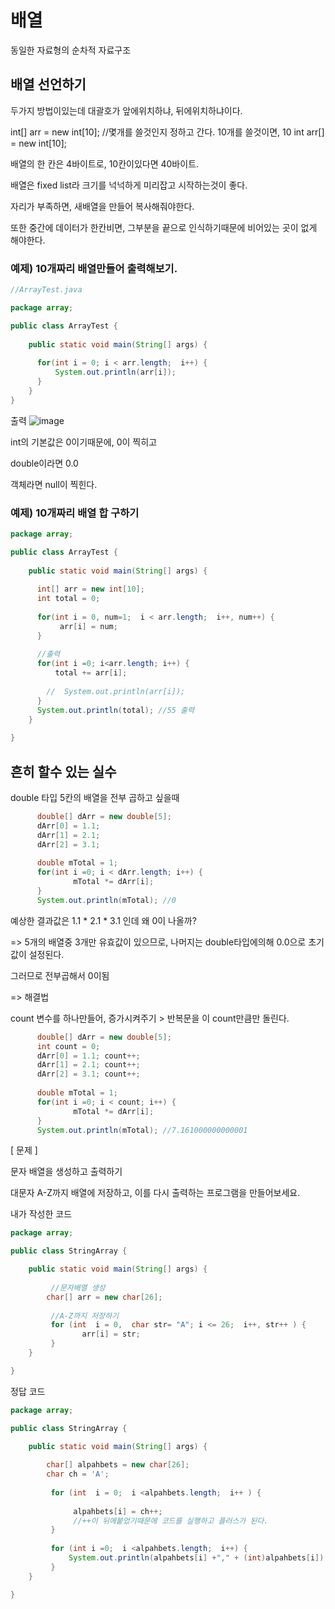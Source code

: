# 배열

동일한 자료형의 순차적 자료구조

## 배열 선언하기
두가지 방법이있는데 대괄호가 앞에위치하냐, 뒤에위치하냐이다.

int[] arr = new int[10]; //몇개를 쓸것인지 정하고 간다. 10개를 쓸것이면, 10
int arr[] = new int[10];

배열의 한 칸은 4바이트로, 10칸이있다면 40바이트.

배열은 fixed list라 크기를 넉넉하게 미리잡고 시작하는것이 좋다. 

자리가 부족하면, 새배열을 만들어 복사해줘야한다.

또한 중간에 데이터가 한칸비면, 그부분을 끝으로 인식하기때문에 비어있는 곳이 없게 해야한다.

### 예제) 10개짜리 배열만들어 출력해보기.
```java
//ArrayTest.java

package array;

public class ArrayTest {
   
	public static void main(String[] args) {
	  
	  for(int i = 0; i < arr.length;  i++) {
		  System.out.println(arr[i]);
	  }
	}		  
}
```
출력 
![image](https://user-images.githubusercontent.com/85108615/185870519-27a6a4ca-8ce3-427f-8a1b-b90fa581b757.png)

int의 기본값은 0이기때문에, 0이 찍히고

double이라면 0.0

객체라면 null이 찍힌다.

### 예제) 10개짜리 배열 합 구하기

```java
package array;

public class ArrayTest {
   
	public static void main(String[] args) {
		
	  int[] arr = new int[10];
	  int total = 0;
	  
	  for(int i = 0, num=1;  i < arr.length;  i++, num++) {
		   arr[i] = num;
	  }
	  
	  //출력
	  for(int i =0; i<arr.length; i++) {
		  total += arr[i];
		
		//  System.out.println(arr[i]);
	  }
	  System.out.println(total); //55 출력
	}
		  
}
```

## 흔히 할수 있는 실수

double 타입 5칸의 배열을 전부 곱하고 싶을때

```java
	  double[] dArr = new double[5];
	  dArr[0] = 1.1;
	  dArr[1] = 2.1;
	  dArr[2] = 3.1;
	  
	  double mTotal = 1;
	  for(int i =0; i < dArr.length; i++) {
	          mTotal *= dArr[i];
	  }
	  System.out.println(mTotal); //0
```
예상한 결과값은 1.1 * 2.1 * 3.1 인데 왜 0이 나올까?

=> 5개의 배열중 3개만 유효값이 있으므로, 나머지는 double타입에의해 0.0으로 초기값이 설정된다.

그러므로 전부곱해서 0이됨 

=> 해결법

count 변수를 하나만들어, 증가시켜주기 > 반복문을 이 count만큼만 돌린다.

```java
	  double[] dArr = new double[5];
	  int count = 0;
	  dArr[0] = 1.1; count++;
	  dArr[1] = 2.1; count++;
	  dArr[2] = 3.1; count++;
	  
	  double mTotal = 1;
	  for(int i =0; i < count; i++) {
	          mTotal *= dArr[i];
	  }
	  System.out.println(mTotal); //7.161000000000001
```
[ 문제 ]

문자 배열을 생성하고 출력하기

대문자 A-Z까지 배열에 저장하고, 이를 다시 출력하는 프로그램을 만들어보세요.

내가 작성한 코드
```java
package array;

public class StringArray {

	public static void main(String[] args) {
	     
		 //문자배열 생성
		char[] arr = new char[26];
		 
		 //A-Z까지 저장하기
		 for (int  i = 0,  char str= "A"; i <= 26;  i++, str++ ) {
			    arr[i] = str;
		 }
	}

}

```

정답 코드
```java
package array;

public class StringArray {

	public static void main(String[] args) {
	     
		char[] alpahbets = new char[26];
		char ch = 'A';
		 
		 for (int  i = 0;  i <alpahbets.length;  i++ ) {
			
			  alpahbets[i] = ch++;
			  //++이 뒤에붙었기때문에 코드를 실행하고 플러스가 된다.
		 }
		 
		 for (int i =0;  i <alpahbets.length;  i++) {
			 System.out.println(alpahbets[i] +"," + (int)alpahbets[i]);
		 }
	}

}
```



